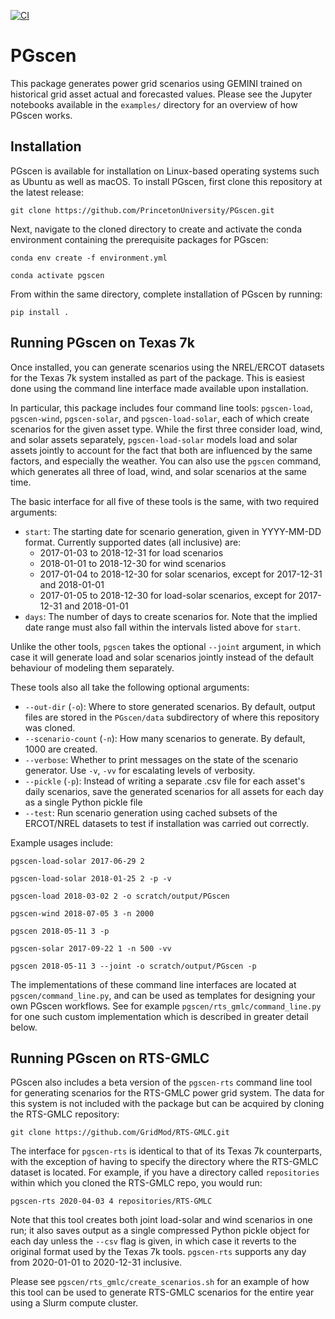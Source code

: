 [![CI](https://github.com/PrincetonUniversity/PGscen/actions/workflows/main.yml/badge.svg)](https://github.com/PrincetonUniversity/PGscen/actions/workflows/main.yml)

# PGscen #

This package generates power grid scenarios using GEMINI trained on historical grid asset actual and forecasted values.
Please see the Jupyter notebooks available in the `examples/` directory for an overview of how PGscen works.


## Installation ##

PGscen is available for installation on Linux-based operating systems such as Ubuntu as well as macOS. To install
PGscen, first clone this repository at the latest release:

```git clone https://github.com/PrincetonUniversity/PGscen.git```

Next, navigate to the cloned directory to create and activate the conda environment containing the prerequisite
packages for PGscen:

```conda env create -f environment.yml```

```conda activate pgscen```

From within the same directory, complete installation of PGscen by running:

```pip install .```


## Running PGscen on Texas 7k ##

Once installed, you can generate scenarios using the NREL/ERCOT datasets for the Texas 7k system installed as part of
the package. This is easiest done using the command line interface made available upon installation.

In particular, this package includes four command line tools: `pgscen-load`, `pgscen-wind`, `pgscen-solar`, and
`pgscen-load-solar`, each of which create scenarios for the given asset type. While the first three consider load, wind,
and solar assets separately, `pgscen-load-solar` models load and solar assets jointly to account for the fact that both
are influenced by the same factors, and especially the weather. You can also use the `pgscen` command, which generates
all three of load, wind, and solar scenarios at the same time.

The basic interface for all five of these tools is the same, with two required arguments:
 - `start`: The starting date for scenario generation, given in YYYY-MM-DD format. Currently supported dates (all 
            inclusive) are:
   - 2017-01-03 to 2018-12-31 for load scenarios
   - 2018-01-01 to 2018-12-30 for wind scenarios
   - 2017-01-04 to 2018-12-30 for solar scenarios, except for 2017-12-31 and 2018-01-01
   - 2017-01-05 to 2018-12-30 for load-solar scenarios, except for 2017-12-31 and 2018-01-01
 - `days`: The number of days to create scenarios for. Note that the implied date range must also fall within the
           intervals listed above for `start`.

Unlike the other tools, `pgscen` takes the optional `--joint` argument, in which case it will generate load and solar
scenarios jointly instead of the default behaviour of modeling them separately.

These tools also all take the following optional arguments:
 - `--out-dir` (`-o`): Where to store generated scenarios. By default, output files are stored in the `PGscen/data`
                       subdirectory of where this repository was cloned.
 - `--scenario-count` (`-n`): How many scenarios to generate. By default, 1000 are created.
 - `--verbose`: Whether to print messages on the state of the scenario generator. Use `-v`, `-vv` for escalating levels
                of verbosity.
 - `--pickle` (`-p`): Instead of writing a separate .csv file for each asset's daily scenarios, save the generated
                      scenarios for all assets for each day as a single Python pickle file
 - `--test`: Run scenario generation using cached subsets of the ERCOT/NREL datasets to test if installation was carried
             out correctly.

Example usages include:

`pgscen-load-solar 2017-06-29 2`

`pgscen-load-solar 2018-01-25 2 -p -v`

`pgscen-load 2018-03-02 2 -o scratch/output/PGscen`

`pgscen-wind 2018-07-05 3 -n 2000`

`pgscen 2018-05-11 3 -p`

`pgscen-solar 2017-09-22 1 -n 500 -vv`

`pgscen 2018-05-11 3 --joint -o scratch/output/PGscen -p`

The implementations of these command line interfaces are located at `pgscen/command_line.py`, and can be used as
templates for designing your own PGscen workflows. See for example `pgscen/rts_gmlc/command_line.py` for one such custom
implementation which is described in greater detail below.


## Running PGscen on RTS-GMLC ##

PGscen also includes a beta version of the `pgscen-rts` command line tool for generating scenarios for the RTS-GMLC
power grid system. The data for this system is not included with the package but can be acquired by cloning the RTS-GMLC
repository:

```git clone https://github.com/GridMod/RTS-GMLC.git```

The interface for `pgscen-rts` is identical to that of its Texas 7k counterparts, with the exception of having to
specify the directory where the RTS-GMLC dataset is located. For example, if you have a directory called `repositories`
within which you cloned the RTS-GMLC repo, you would run:

`pgscen-rts 2020-04-03 4 repositories/RTS-GMLC`

Note that this tool creates both joint load-solar and wind scenarios in one run; it also saves output as a single
compressed Python pickle object for each day unless the `--csv` flag is given, in which case it reverts to the original
format used by the Texas 7k tools. `pgscen-rts` supports any day from 2020-01-01 to 2020-12-31 inclusive.

Please see `pgscen/rts_gmlc/create_scenarios.sh` for an example of how this tool can be used to generate RTS-GMLC
scenarios for the entire year using a Slurm compute cluster.
